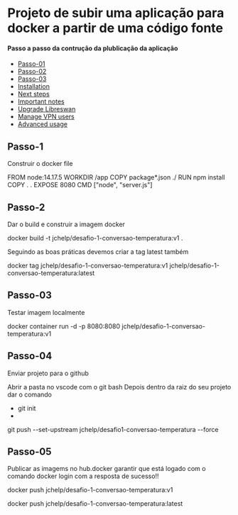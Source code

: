 # Projeto de subir uma aplicação para docker a partir de uma código fonte

#### Passo a passo da contrução da plublicação da aplicação

- [Passo-01](#passo-01)
- [Passo-02](#passo-02)
- [Passo-03](#passo-03)
- [Installation](#installation)
- [Next steps](#next-steps)
- [Important notes](#important-notes)
- [Upgrade Libreswan](#upgrade-libreswan)
- [Manage VPN users](#manage-vpn-users)
- [Advanced usage](#advanced-usage)


## Passo-1

Construir o docker file 

FROM node:14.17.5
WORKDIR /app
COPY package*.json ./
RUN npm install
COPY . .
EXPOSE 8080
CMD ["node", "server.js"]

## Passo-2
Dar o build e construir a imagem docker

docker build -t jchelp/desafio-1-conversao-temperatura:v1 .

Seguindo as boas práticas devemos criar a tag latest também 

docker tag jchelp/desafio-1-conversao-temperatura:v1 jchelp/desafio-1-conversao-temperatura:latest


## Passo-03

Testar imagem localmente

docker container run -d -p 8080:8080 jchelp/desafio-1-conversao-temperatura:v1

## Passo-04

Enviar projeto para o github

Abrir a pasta no vscode com o git bash 
Depois dentro da raiz do seu projeto dar o comando
- git init
- 
git push --set-upstream jchelp/desafio1-conversao-temperatura --force

## Passo-05

Publicar as imagems no hub.docker
garantir que está logado com o comando docker login com a resposta de sucesso!!

docker push jchelp/desafio-1-conversao-temperatura:v1

docker push jchelp/desafio-1-conversao-temperatura:latest









